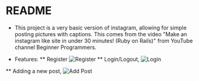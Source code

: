 # README
* This project is a very basic version of instagram, allowing for simple posting pictures with captions. This comes from the video "Make an instagram like site in under 30 minutes! (Ruby on Rails)" from YouTube channel Beginner Programmers.

* Features:
** Register 
![Register](C:\Users\jason\instagram_app\Screenshots/RegisterInstagram.png "Registering a new account")
** Login/Logout,
![Login](C:\Users\jason\instagram_app\Screenshots/LoginInstagram.png "Logging into program")

** Adding a new post,
![Add Post](C:\Users\jason\instagram_app\Screenshots/NewPostInstagram.png "Posting a picture with a description")

